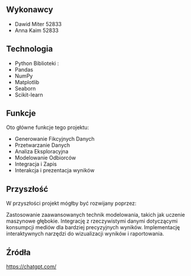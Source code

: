 ## Wykonawcy
- Dawid Miter 52833
- Anna Kaim 52833

## Technologia
- Python
Biblioteki :
- Pandas
- NumPy
- Matplotlib
- Seaborn
- Scikit-learn

## Funkcje 
Oto główne funkcje tego projektu:

- Generowanie Fikcyjnych Danych
- Przetwarzanie Danych
- Analiza Eksploracyjna
- Modelowanie Odbiorców
- Integracja i Zapis
- Interakcja i prezentacja wyników

## Przyszłość

W przyszłości projekt mógłby być rozwijany poprzez:

Zastosowanie zaawansowanych technik modelowania,
 takich jak uczenie maszynowe głębokie.
Integrację z rzeczywistymi danymi dotyczącymi konsumpcji 
mediów dla bardziej precyzyjnych wyników.
Implementację interaktywnych narzędzi do wizualizacji
wyników i raportowania.

## Źródła

https://chatgpt.com/

